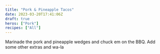 ```yaml
---
title: "Pork & Pineapple Tacos"
date: 2023-03-20T17:41:06Z
draft: true
heros: ["Pork"]
recipes: ["All"]
---
```


Marinade the pork and pineapple wedges and chuck em on the BBQ. Add some other extras and wa-la